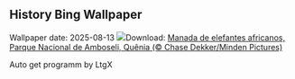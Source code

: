 ## History Bing Wallpaper
Wallpaper date: 2025-08-13
![](https://www.bing.com/th?id=OHR.KenyaElephants_PT-BR8192553536_UHD.jpg&w=1000)Download: [Manada de elefantes africanos, Parque Nacional de Amboseli, Quênia (© Chase Dekker/Minden Pictures)](https://www.bing.com/th?id=OHR.KenyaElephants_PT-BR8192553536_UHD.jpg)

Auto get programm by LtgX

